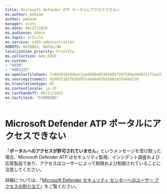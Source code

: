```yaml
---
title: Microsoft Defender ATP ポータルにアクセスできない
ms.author: pebaum
author: pebaum
manager: scotv
ms.date: 08/27/2020
ms.audience: Admin
ms.topic: article
ms.service: o365-administration
ROBOTS: NOINDEX, NOFOLLOW
localization_priority: Priority
ms.collection: Adm_O365
ms.custom:
- "6030"
- "9001222"
ms.openlocfilehash: 7c89101624deec1aed566e833634917207204ad04021175a131a0f14f79317f6
ms.sourcegitcommit: 920051182781bd97ce4d4d6fbd268cb37b84d239
ms.translationtype: HT
ms.contentlocale: ja-JP
ms.lasthandoff: 08/11/2021
ms.locfileid: "57899285"
---
```

# <a name="unable-to-access-the-microsoft-defender-atp-portal"></a>Microsoft Defender ATP ポータルにアクセスできない

「**ポータルへのアクセスが許可されていません**」というメッセージを受け取った場合、Microsoft Defender ATP はセキュリティ監視、インシデント調査および応答製品であり、アクセスはユーザーによって制限および制御されていることに注意してください。 

詳細については、「[Microsoft Defender セキュリティ センターへのユーザー アクセスの割り当て](https://docs.microsoft.com/windows/threat-protection/windows-defender-atp/assign-portal-access-windows-defender-advanced-threat-protection)」をご覧ください。